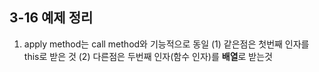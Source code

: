 ## 3-16 예제 정리

1. apply method는 call method와 기능적으로 동일
    (1) 같은점은 첫번째 인자를 this로 받은 것
    (2) 다른점은 두번째 인자(함수 인자)를 **배열**로 받는것 